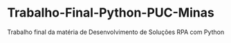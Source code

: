 # Trabalho-Final-Python-PUC-Minas
Trabalho final da matéria de Desenvolvimento de Soluções RPA com Python

